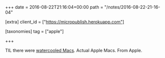 +++
date = 2016-08-22T21:16:04+00:00
path = "/notes/2016-08-22-21-16-04"

[extra]
client_id = ["https://micropublish.herokuapp.com"]

[taxonomies]
tag = ["apple"]

+++

<p>TIL there were <a href="https://www.youtube.com/watch?v=6SqYMU81l8Y">watercooled Macs</a>. Actual Apple Macs. From Apple.</p>